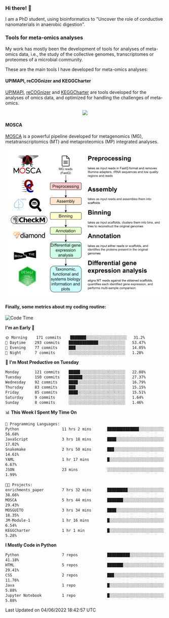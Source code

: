 ### Hi there! 👋

I am a PhD student, using bioinformatics to "Uncover the role of conductive nanomaterials in anaerobic digestion".

### Tools for meta-omics analyses

My work has mostly been the development of tools for analyses of meta-omics data, i.e., the study of the collective genomes, transcriptomes or proteomes of a microbial community.

These are the main tools I have developed for meta-omics analyses:

#### UPIMAPI, reCOGnizer and KEGGCharter

[UPIMAPI](https://github.com/iquasere/UPIMAPI), [reCOGnizer](https://github.com/iquasere/reCOGnizer) and [KEGGCharter](https://github.com/iquasere/KEGGCharter) are tools developed for the analyses of omics data, and optimized for handling the challenges of meta-omics.

<p align="center">
    <img src="assets/annotation_paper.png">
</p>

#### MOSCA

[MOSCA](https://github.com/iquasere/MOSCA) is a powerful pipeline developed for metagenomics (MG), metatranscriptomics (MT) and metaproteomics (MP) integrated analyses.

<p align="center">
    <img src="assets/mosca_workflow.png" align="center" width="700">
</p>


#### Finally, some metrics about my coding routine:

<!--START_SECTION:waka-->
![Code Time](http://img.shields.io/badge/Code%20Time-0%20secs-blue)

**I'm an Early 🐤** 

```text
🌞 Morning    171 commits    ███████░░░░░░░░░░░░░░░░░░   31.2% 
🌆 Daytime    293 commits    █████████████░░░░░░░░░░░░   53.47% 
🌃 Evening    77 commits     ███░░░░░░░░░░░░░░░░░░░░░░   14.05% 
🌙 Night      7 commits      ░░░░░░░░░░░░░░░░░░░░░░░░░   1.28%

```
📅 **I'm Most Productive on Tuesday** 

```text
Monday       121 commits    █████░░░░░░░░░░░░░░░░░░░░   22.08% 
Tuesday      150 commits    ██████░░░░░░░░░░░░░░░░░░░   27.37% 
Wednesday    92 commits     ████░░░░░░░░░░░░░░░░░░░░░   16.79% 
Thursday     83 commits     ███░░░░░░░░░░░░░░░░░░░░░░   15.15% 
Friday       85 commits     ████░░░░░░░░░░░░░░░░░░░░░   15.51% 
Saturday     9 commits      ░░░░░░░░░░░░░░░░░░░░░░░░░   1.64% 
Sunday       8 commits      ░░░░░░░░░░░░░░░░░░░░░░░░░   1.46%

```


📊 **This Week I Spent My Time On** 

```text
💬 Programming Languages: 
Python                   11 hrs 2 mins       ██████████████░░░░░░░░░░░   56.68% 
JavaScript               3 hrs 18 mins       ████░░░░░░░░░░░░░░░░░░░░░   17.02% 
Snakemake                2 hrs 50 mins       ███░░░░░░░░░░░░░░░░░░░░░░   14.61% 
YAML                     1 hr 17 mins        █░░░░░░░░░░░░░░░░░░░░░░░░   6.67% 
JSON                     23 mins             ░░░░░░░░░░░░░░░░░░░░░░░░░   1.99%

🐱‍💻 Projects: 
enrichments_paper        7 hrs 32 mins       █████████░░░░░░░░░░░░░░░░   38.66% 
MOSCA                    5 hrs 44 mins       ███████░░░░░░░░░░░░░░░░░░   29.43% 
MOSGUITO                 3 hrs 34 mins       ████░░░░░░░░░░░░░░░░░░░░░   18.35% 
JM-Module-1              1 hr 16 mins        █░░░░░░░░░░░░░░░░░░░░░░░░   6.54% 
KEGGCharter              1 hr 1 min          █░░░░░░░░░░░░░░░░░░░░░░░░   5.28%

```

**I Mostly Code in Python** 

```text
Python                   7 repos             ██████████░░░░░░░░░░░░░░░   41.18% 
HTML                     5 repos             ███████░░░░░░░░░░░░░░░░░░   29.41% 
CSS                      2 repos             ███░░░░░░░░░░░░░░░░░░░░░░   11.76% 
Java                     1 repo              █░░░░░░░░░░░░░░░░░░░░░░░░   5.88% 
Jupyter Notebook         1 repo              █░░░░░░░░░░░░░░░░░░░░░░░░   5.88%

```



 Last Updated on 04/06/2022 18:42:57 UTC
<!--END_SECTION:waka-->
